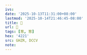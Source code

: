 ```yaml
---
ivs:
date: '2025-10-13T11:31:00+08:00'
lastmod: '2025-10-14T21:46:45-08:00'
title: 󰧹
url: 󰧹
tags: [䈡, 䈡]
hex: '4221'
src: GHZR, DCCV
note:
---
```

